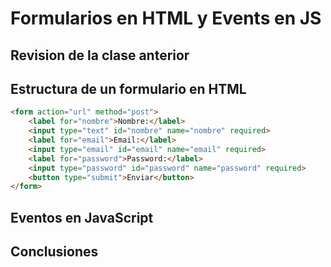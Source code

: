 # Formularios en HTML y Events en JS

## Revision de la clase anterior

## Estructura de un formulario en HTML

```html
<form action="url" method="post">
    <label for="nombre">Nombre:</label>
    <input type="text" id="nombre" name="nombre" required>
    <label for="email">Email:</label>
    <input type="email" id="email" name="email" required>
    <label for="password">Password:</label>
    <input type="password" id="password" name="password" required>
    <button type="submit">Enviar</button>
</form>
```

## Eventos en JavaScript

## Conclusiones

